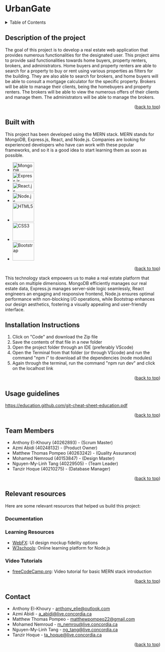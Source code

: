 # UrbanGate

<a name="top"></a>
<details>
<summary>Table of Contents</summary>
    
- [Description of the project](#description-of-the-project)
- [Built with](#built-with)
- [Installation Instructions](#installation-instructions)
- [Usage Guidelines](#usage-guidelines)
- [Team Members](#team-members)
- [Relevant resources](#relevant-resources)
    - [Documentation](#documentation)
    - [Learning Resources](#learning-resources)
    - [Video Tutorials](#video-tutorials)
- [Contact](#contact)
</details>

## Description of the project
The goal of this project is to develop a real estate web application that provides numerous functionalities for the designated user. This project aims to provide said functionalities towards home buyers, property renters, brokers, and administrators. Home buyers and property renters are able to search for a property to buy or rent using various properties as filters for the building. They are also able to search for brokers, and home buyers will be able to consult a mortgage calculator for the specific property. Brokers will be able to manage their clients, being the homebuyers and property renters. The brokers will be able to view the numerous offers of their clients and manage them. The administrators will be able to manage the brokers. 

<p align="right">(<a href="#top">back to top</a>)</p>

## Built with
This project has been developed using the MERN stack. MERN stands for MongoDB, Express.js, React, and Node.js.
Companies are looking for experienced developers who have can work with these popular frameworks, and so it is a good idea to start learning them as soon as possible.
*  <a href="https://www.mongodb.com/fr-fr" target="_blank"><img src="https://1000logos.net/wp-content/uploads/2020/08/MongoDB-Logo.jpg" alt="MongoDB" width="70" height="30"></a>
*  <a href="https://expressjs.com/" target="_blank"><img src="https://upload.wikimedia.org/wikipedia/commons/thumb/6/64/Expressjs.png/120px-Expressjs.png" alt="Express.js" width="70" height="30"></a>
*  <a href="https://react.dev/" target="_blank"><img src="https://img.shields.io/badge/React-20232A?style=for-the-badge&logo=react&logoColor=61DAFB" alt="React.js" width="70" height="30"></a>
*  <a href="https://nodejs.org/en" target="_blank"><img src="https://nodejs.org/static/images/logo.svg" alt="Node.js" width="70" height="30"></a>
*  <a href="https://html.com/html5/" target="_blank"><img src="https://upload.wikimedia.org/wikipedia/commons/thumb/6/61/HTML5_logo_and_wordmark.svg/130px-HTML5_logo_and_wordmark.svg.png" alt="HTML5" width="70" height="60"></a>
*  <a href="https://www.w3.org/Style/CSS/Overview.en.html" target="_blank"><img src="https://upload.wikimedia.org/wikipedia/commons/thumb/d/d5/CSS3_logo_and_wordmark.svg/120px-CSS3_logo_and_wordmark.svg.png" alt="CSS3" width="70" height="60"></a>
*  <a href="https://getbootstrap.com/" target="_blank"><img src="https://upload.wikimedia.org/wikipedia/commons/thumb/b/b2/Bootstrap_logo.svg/120px-Bootstrap_logo.svg.png" alt="Bootstrap" width="70" height="60"></a>

<p align="right">(<a href="#top">back to top</a>)</p>

This technology stack empowers us to make a real estate platform that excels on multiple dimensions. MongoDB efficiently manages our real estate data, Express.js manages server-side logic seamlessly, React engineers an engaging and responsive frontend, Node.js ensures optimal performance with non-blocking I/O operations, while Bootstrap enhances our design aesthetics, fostering a visually appealing and user-friendly interface.
## Installation Instructions
1) Click on "Code" and download the Zip file
2) Save the contents of that file in a new folder
3) Open the project folder through an IDE (preferably VScode)
4) Open the Terminal from that folder (or through VScode) and run the command "npm i" to download all the dependencies (node modules)
5) Again through the terminal, run the command "npm run dev" and click on the localhost link

<p align="right">(<a href="#top">back to top</a>)</p>

## Usage guidelines
https://education.github.com/git-cheat-sheet-education.pdf
<p align="right">(<a href="#top">back to top</a>)</p>

## Team Members
- Anthony El-Khoury (40262893) - (Scrum Master)
- Azmi Abidi (40248132) - (Product Owner)
- Matthew Thomas Pompeo (40263242) - (Quality Assurance)
- Mohamed Nemroud (40153847) - (Design Master)
- Nguyen-My-Linh Tang (40229505) - (Team Leader)
- Tanzir Hoque (40210275) - (Database Manager)

<p align="right">(<a href="#top">back to top</a>)</p>

## Relevant resources 
Here are some relevant resources that helped us build this project:

### Documentation

### Learning Resources
- [WebFX](https://www.webfx.com/blog/web-design/design-mockup-fidelity/): UI design mockup fidelity options
- [W3schools](https://www.w3schools.com/nodejs/nodejs_get_started.asp): Online learning platform for Node.js 
### Video Tutorials
- [freeCodeCamp.org](https://www.youtube.com/watch?v=mrHNSanmqQ4&ab_channel=freeCodeCamp.org): Video tutorial for basic MERN stack introduction

<p align="right">(<a href="#top">back to top</a>)</p>

## Contact
* Anthony El-Khoury - anthony_elie@outlook.com
* Azmi Abidi - a_abidi@live.concordia.ca
* Matthew Thomas Pompeo - matthewpompeo22@gmail.com
* Mohamed Nemroud - m_nemrou@live.concordia.ca
* Nguyen-My-Linh Tang - ng_tang@live.concordia.ca
* Tanzir Hoque - ta_hoque@live.concordia.ca

<p align="right">(<a href="#top">back to top</a>)</p>
